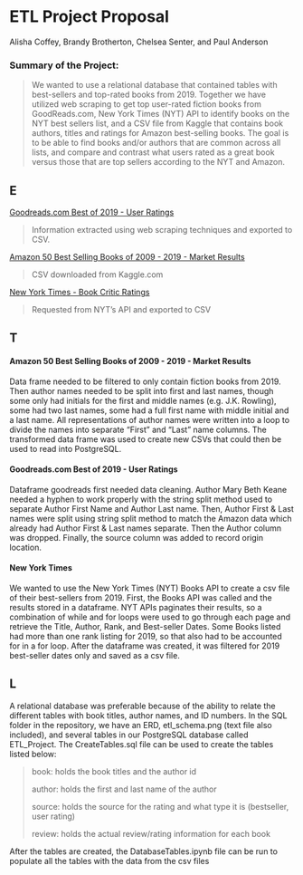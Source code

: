 # ETL Project Proposal
Alisha Coffey, Brandy Brotherton, Chelsea Senter, and Paul Anderson <p><p>

### Summary of the Project:
> We wanted to use a relational database that contained tables with best-sellers and top-rated books from 2019. Together we have utilized web scraping to get top user-rated fiction books from GoodReads.com, New York Times (NYT) API to identify books on the NYT best sellers list, and a CSV file from Kaggle that contains book authors, titles and ratings for Amazon best-selling books. The goal is to be able to find books and/or authors that are common across all lists, and compare and contrast what users rated as a great book versus those that are top sellers according to the NYT and Amazon. 


## E
[Goodreads.com Best of 2019 - User Ratings](https://www.goodreads.com/choiceawards/best-fiction-books-2019) <p>
> Information extracted using web scraping techniques and exported to CSV. <p>
> 
[Amazon 50 Best Selling Books of 2009 - 2019 - Market Results](https://www.kaggle.com/sootersaalu/amazon-top-50-bestselling-books-2009-2019) <p>
> CSV downloaded from Kaggle.com  <p>
> 
[New York Times - Book Critic Ratings](https://developer.nytimes.com/docs/books-product/1/routes/reviews.json/get) <p>
> Requested from NYT’s API and exported to CSV <p>


## T
#### Amazon 50 Best Selling Books of 2009 - 2019 - Market Results
Data frame needed to be filtered to only contain fiction books from 2019. Then author names needed to be split into first and last names, though some only had initials for the first and middle names (e.g. J.K. Rowling), some had two last names, some had a full first name with middle initial and a last name. All representations of author names were written into a loop to divide the names into separate “First” and “Last” name columns. The transformed data frame was used to create new CSVs that could then be used to read into PostgreSQL.

#### Goodreads.com Best of 2019 - User Ratings
Dataframe goodreads first needed data cleaning. Author Mary Beth Keane needed a hyphen to work properly with the string split method used to separate Author First Name and Author Last name. Then, Author First & Last names were split using string split method to match the Amazon data which already had Author First & Last names separate. Then the Author column was dropped. Finally, the source column was added to record origin location.

#### New York Times 
We wanted to use the New York Times (NYT) Books API to create a csv file of their best-sellers from 2019. First, the Books API was called and the results stored in a dataframe. NYT APIs paginates their results, so a combination of while and for loops were used to go through each page and retrieve the Title, Author, Rank, and Best-seller Dates. Some Books listed had more than one rank listing for 2019, so that also had to be accounted for in a for loop. After the dataframe was created, it was filtered for 2019 best-seller dates only and saved as a csv file.


## L

A relational database was preferable because of the ability to relate the different tables with book titles, author names, and ID numbers. In the SQL folder in the repository, we have an ERD, etl_schema.png (text file also included), and several tables in our PostgreSQL database called ETL_Project.  The CreateTables.sql file can be used to create the tables listed below: <p> <p>
 
> book: holds the book titles and the author id <p>
> author: holds the first and last name of the author <p>
> source: holds the source for the rating and what type it is (bestseller, user rating) <p>
> review: holds the actual review/rating information for each book <p>

After the tables are created, the DatabaseTables.ipynb file can be run to populate all the tables with the data from the csv files <p>
